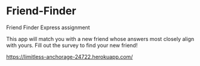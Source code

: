 # Friend-Finder
Friend Finder Express assignment

This app will match you with a new friend whose answers most closely align with yours.  Fill out the survey to find your new friend!

https://limitless-anchorage-24722.herokuapp.com/